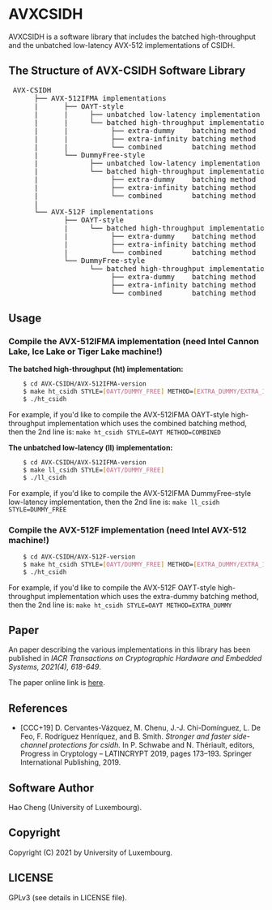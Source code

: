 # AVXCSIDH

AVXCSIDH is a software library that includes the batched high-throughput and the
unbatched low-latency AVX-512 implementations of CSIDH.

## The Structure of AVX-CSIDH Software Library
<pre> AVX-CSIDH
      ├── AVX-512IFMA implementations 
      |      ├── OAYT-style 
      |      |     ├── unbatched low-latency implementation 
      |      |     └── batched high-throughput implementation
      |      |          ├── extra-dummy    batching method 
      |      |          ├── extra-infinity batching method
      |      |          └── combined       batching method 
      |      └── DummyFree-style 
      |            ├── unbatched low-latency implementation 
      |            └── batched high-throughput implementation
      |                 ├── extra-dummy    batching method 
      |                 ├── extra-infinity batching method 
      |                 └── combined       batching method 
      |
      └── AVX-512F implementations 
             ├── OAYT-style 
             |     └── batched high-throughput implementation
             |          ├── extra-dummy    batching method 
             |          ├── extra-infinity batching method
             |          └── combined       batching method 
             └── DummyFree-style 
                   └── batched high-throughput implementation
                        ├── extra-dummy    batching method 
                        ├── extra-infinity batching method 
                        └── combined       batching method 
</pre>

## Usage

### Compile the AVX-512IFMA implementation (need Intel Cannon Lake, Ice Lake or Tiger Lake machine!)

**The batched high-throughput (ht) implementation:** 
```bash
    $ cd AVX-CSIDH/AVX-512IFMA-version 
    $ make ht_csidh STYLE=[OAYT/DUMMY_FREE] METHOD=[EXTRA_DUMMY/EXTRA_INFINITY/COMBINED]
    $ ./ht_csidh
```
For example, if you'd like to compile the AVX-512IFMA OAYT-style high-throughput
implementation which uses the combined batching method, then the 2nd line is:
```make ht_csidh STYLE=OAYT METHOD=COMBINED```

**The unbatched low-latency (ll) implementation:** 
```bash
    $ cd AVX-CSIDH/AVX-512IFMA-version 
    $ make ll_csidh STYLE=[OAYT/DUMMY_FREE] 
    $ ./ll_csidh
```

For example, if you'd like to compile the AVX-512IFMA DummyFree-style low-latency implementation, then the 2nd line is: 
```make ll_csidh STYLE=DUMMY_FREE``` 

### Compile the AVX-512F implementation (need Intel AVX-512 machine!)

```bash
    $ cd AVX-CSIDH/AVX-512F-version 
    $ make ht_csidh STYLE=[OAYT/DUMMY_FREE] METHOD=[EXTRA_DUMMY/EXTRA_INFINITY/COMBINED]
    $ ./ht_csidh
```
For example, if you'd like to compile the AVX-512F OAYT-style high-throughput
implementation which uses the extra-dummy batching method, then the 2nd line is: 
```make ht_csidh STYLE=OAYT METHOD=EXTRA_DUMMY```

## Paper
An paper describing the various implementations in this library has been
published in *IACR Transactions on Cryptographic Hardware and Embedded Systems,
2021(4), 618-649*.

The paper online link is
[here](https://tches.iacr.org/index.php/TCHES/article/view/9077).

## References 
  * [CCC+19] D. Cervantes-Vázquez, M. Chenu, J.-J. Chi-Domínguez, L. De Feo, F.
    Rodríguez Henríquez, and B. Smith. *Stronger and faster side-channel
    protections for csidh.* In P. Schwabe and N. Thériault, editors, Progress in
    Cryptology – LATINCRYPT 2019, pages 173–193. Springer International
    Publishing, 2019.

## Software Author
Hao Cheng (University of Luxembourg).

## Copyright
Copyright (C) 2021 by University of Luxembourg.

## LICENSE
GPLv3 (see details in LICENSE file).
